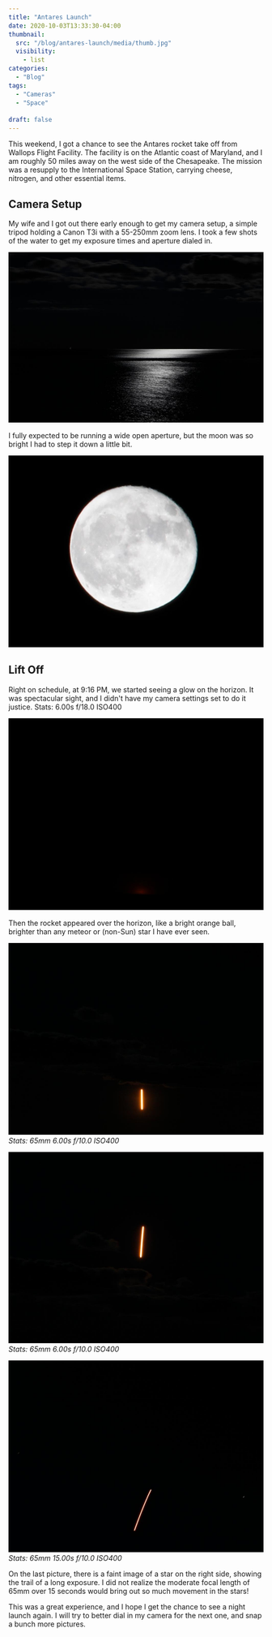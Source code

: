 ```yaml
---
title: "Antares Launch"
date: 2020-10-03T13:33:30-04:00
thumbnail: 
  src: "/blog/antares-launch/media/thumb.jpg"
  visibility:
    - list
categories:
  - "Blog"
tags:
  - "Cameras"
  - "Space"

draft: false
---
```


This weekend, I got a chance to see the Antares rocket take off from Wallops Flight Facility. The facility is on the Atlantic coast of Maryland, and I am roughly 50 miles away on the west side of the Chesapeake. The mission was a resupply to the International Space Station, carrying cheese, nitrogen, and other essential items.

## Camera Setup
My wife and I got out there early enough to get my camera setup, a simple tripod holding a Canon T3i with a 55-250mm zoom lens. I took a few shots of the water to get my exposure times and aperture dialed in.

![Water](media/ToCamera05.jpg)

I fully expected to be running a wide open aperture, but the moon was so bright I had to step it down a little bit.

![Moon](media/ToCamera06.jpg)

## Lift Off
Right on schedule, at 9:16 PM, we started seeing a glow on the horizon. It was spectacular sight, and I didn't have my camera settings set to do it justice. Stats: 6.00s f/18.0 ISO400 	

![Lift Off](media/ToCamera01.jpg)

Then the rocket appeared over the horizon, like a bright orange ball, brighter than any meteor or (non-Sun) star I have ever seen. 	

![Rocket](media/ToCamera02.jpg)
*Stats: 65mm 6.00s f/10.0 ISO400*

![Rocket](media/ToCamera03.jpg)
*Stats: 65mm 6.00s f/10.0 ISO400*

![Rocket](media/ToCamera04.jpg)
*Stats: 65mm 15.00s f/10.0 ISO400*

On the last picture, there is a faint image of a star on the right side, showing the trail of a long exposure. I did not realize the moderate focal length of 65mm over 15 seconds would bring out so much movement in the stars!

This was a great experience, and I hope I get the chance to see a night launch again. I will try to better dial in my camera for the next one, and snap a bunch more pictures.
